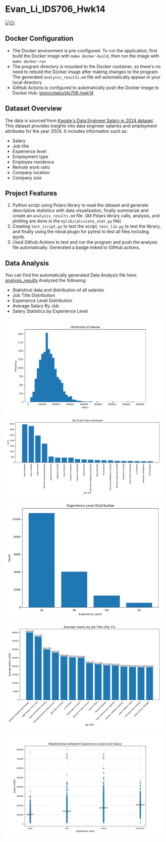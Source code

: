 # Evan_Li_IDS706_Hwk14

[![CI](https://github.com/bionicotaku/Evan_Li_IDS706_Hwk14/actions/workflows/cicd.yml/badge.svg)](https://github.com/bionicotaku/Evan_Li_IDS706_Hwk14/actions/workflows/cicd.yml)

## Docker Configuration

- The Docker environment is pre-configured. To run the application, first build the Docker image with `make docker-build`, then run the image with `make docker-run`
- The program directory is mounted to the Docker container, so there's no need to rebuild the Docker image after making changes to the program. The generated `analysis_results.md` file will automatically appear in your local directory
- GitHub Actions is configured to automatically push the Docker image to Docker Hub: [bionicotaku/ids706-hwk14](https://hub.docker.com/r/bionicotaku/ids706-hwk14)

## Dataset Overview

The data is sourced from [Kaggle's Data Engineer Salary in 2024 dataset](https://www.kaggle.com/datasets/chopper53/data-engineer-salary-in-2024). This dataset provides insights into data engineer salaries and employment attributes for the year 2024. It includes information such as:

- Salary
- Job title
- Experience level
- Employment type
- Employee residence
- Remote work ratio
- Company location
- Company size

## Project Features

1. Python script using Polars library to read the dataset and generate descriptive statistics with data visualization, finally summarize and create an `analysis_results.md` file. (All Polars library calls, analysis, and plotting are done in the `mylib/calculate_stat.py` file)
2. Creating `test_script.py` to test the script, `test_lib.py` to test the library, and finally using the nbval plugin for pytest to test all files includng ipynb.
3. Used Github Actions to test and run the program and push the analysis file automatically. Generated a badge linked to GitHub actions.

## Data Analysis

You can find the automatically generated Data Analysis file here: [analysis_results](output/analysis_results.md)
Analyzed the following:

- Statistical data and distribution of all salaries
- Job Title Distribution
- Experience Level Distribution
- Average Salary By Job
- Salary Statistics by Experience Level

![Salary Distribution](./output/salary_distribution.png)

![Job Title Distribution](./output/job_title_distribution.png)

![Experience Level Distribution](./output/experience_level_distribution.png)

![Average Salary By Job](./output/average_salary_by_job.png)

![Salary Vs Experience](./output/salary_vs_experience.png)
